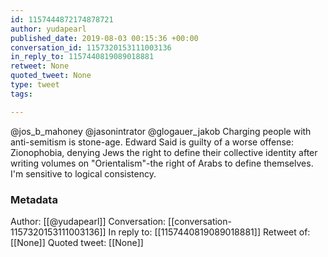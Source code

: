 ```yaml
---
id: 1157444872174878721
author: yudapearl
published_date: 2019-08-03 00:15:36 +00:00
conversation_id: 1157320153111003136
in_reply_to: 1157440819089018881
retweet: None
quoted_tweet: None
type: tweet
tags:

---
```


@jos_b_mahoney @jasonintrator @glogauer_jakob Charging people with anti-semitism is stone-age. Edward Said is guilty of a worse offense: Zionophobia, denying Jews the right to define their collective identity after writing volumes on "Orientalism"-the right of Arabs to define themselves. I'm sensitive to logical consistency.

### Metadata

Author: [[@yudapearl]]
Conversation: [[conversation-1157320153111003136]]
In reply to: [[1157440819089018881]]
Retweet of: [[None]]
Quoted tweet: [[None]]
